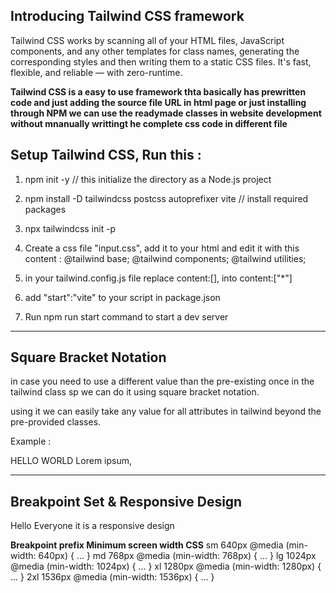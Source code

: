 <h2>Introducing Tailwind CSS framework</h2>

Tailwind CSS works by scanning all of your HTML files, JavaScript components, and any other templates for class names, generating the corresponding styles and then writing them to a static CSS files. It's fast, flexible, and reliable — with zero-runtime.


<b>Tailwind CSS is a easy to use framework thta basically has prewritten code and just adding the source file URL in html page or just installing through NPM we can use the readymade classes in website development without mnanually writtingt he complete css code in different file</b>


<h2> Setup Tailwind CSS, Run this :</h2>

1. npm init -y       // this initialize the directory as a Node.js project
2. npm install -D tailwindcss postcss autoprefixer vite  // install required packages
3. npx tailwindcss init -p
4. Create a css file "input.css", add it to your html and edit it with this content :
   @tailwind base;
   @tailwind components;
   @tailwind utilities;

5. in your tailwind.config.js file replace content:[], into content:["*"]
6. add "start":"vite" to your script in package.json
7. Run npm run start command to start a dev server
************************************************************************************************
<h2>Square Bracket Notation</h2>

in case you need to use a different value than the pre-existing once in the tailwind class sp we can do it using square bracket notation.

using it we can easily take any value for all attributes in tailwind beyond the pre-provided classes.

Example : <div class="p-[43px] bg-yellow-600 m-[32rem]">HELLO WORLD Lorem ipsum, </div>
***********************************************************************************************
<h2>Breakpoint Set & Responsive Design</h2>

<div class="mx-0 px-3 text-xs sm:text-sm md:text-base lg:text-xl xl:text-2xl 2xl:text-3xl bg-teal-200 sm:bg-teal-300 md:bg-teal-400 lg:bg-teal-500 xl:bg-teal-600 2xl:bg-teal-950 2xl:text-white">Hello Everyone it is a responsive design</div>

<b>Breakpoint prefix	      Minimum screen width	      CSS</b>
sm	                     640px	                     @media (min-width: 640px) { ... }
md	                     768px	                     @media (min-width: 768px) { ... }
lg	                     1024px	                  @media (min-width: 1024px) { ... }
xl	                     1280px	                  @media (min-width: 1280px) { ... }
2xl	                  1536px	                  @media (min-width: 1536px) { ... }
